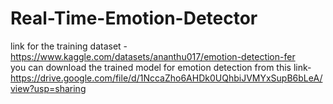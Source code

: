 # Real-Time-Emotion-Detector


link for the training dataset -  https://www.kaggle.com/datasets/ananthu017/emotion-detection-fer
</br>
you can download the trained model for emotion detection from this link-  https://drive.google.com/file/d/1NccaZho6AHDk0UQhbiJVMYxSupB6bLeA/view?usp=sharing
